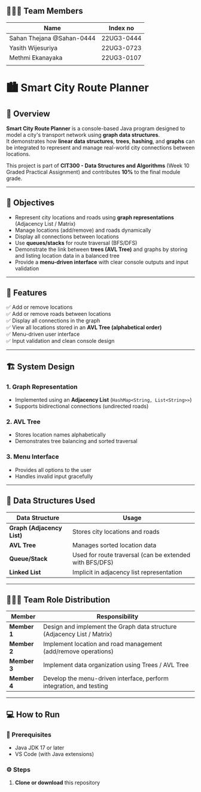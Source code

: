## 🧑‍🤝‍🧑 Team Members

| Name | Index no |
|---------|----------------|
| Sahan Thejana @Sahan-0444 | 22UG3-0444 |
| Yasith Wijesuriya | 22UG3-0723 |
| Methmi Ekanayaka | 22UG3-0107 |
|  |  |

# 🏙️ Smart City Route Planner

## 📘 Overview
**Smart City Route Planner** is a console-based Java program designed to model a city's transport network using **graph data structures**.  
It demonstrates how **linear data structures**, **trees**, **hashing**, and **graphs** can be integrated to represent and manage real-world city connections between locations.

This project is part of **CIT300 - Data Structures and Algorithms** (Week 10 Graded Practical Assignment) and contributes **10%** to the final module grade.

---

## 🎯 Objectives
- Represent city locations and roads using **graph representations** (Adjacency List / Matrix)
- Manage locations (add/remove) and roads dynamically
- Display all connections between locations
- Use **queues/stacks** for route traversal (BFS/DFS)
- Demonstrate the link between **trees (AVL Tree)** and graphs by storing and listing location data in a balanced tree
- Provide a **menu-driven interface** with clear console outputs and input validation

---

## 🧩 Features
✅ Add or remove locations  
✅ Add or remove roads between locations  
✅ Display all connections in the graph  
✅ View all locations stored in an **AVL Tree (alphabetical order)**  
✅ Menu-driven user interface  
✅ Input validation and clean console design  

---

## 🏗️ System Design

### 1. **Graph Representation**
- Implemented using an **Adjacency List** (`HashMap<String, List<String>>`)
- Supports bidirectional connections (undirected roads)

### 2. **AVL Tree**
- Stores location names alphabetically
- Demonstrates tree balancing and sorted traversal

### 3. **Menu Interface**
- Provides all options to the user
- Handles invalid input gracefully

---

## 🧠 Data Structures Used
| Data Structure | Usage |
|----------------|--------|
| **Graph (Adjacency List)** | Stores city locations and roads |
| **AVL Tree** | Manages sorted location data |
| **Queue/Stack** | Used for route traversal (can be extended with BFS/DFS) |
| **Linked List** | Implicit in adjacency list representation |

---

## 🧑‍🤝‍🧑 Team Role Distribution

| Member | Responsibility |
|---------|----------------|
| **Member 1** | Design and implement the Graph data structure (Adjacency List / Matrix) |
| **Member 2** | Implement location and road management (add/remove operations) |
| **Member 3** | Implement data organization using Trees / AVL Tree |
| **Member 4** | Develop the menu-driven interface, perform integration, and testing |

---

## 💻 How to Run

### 🔧 Prerequisites
- Java JDK 17 or later
- VS Code (with Java extensions)

### ⚙️ Steps
1. **Clone or download** this repository  
   ```bash
   


